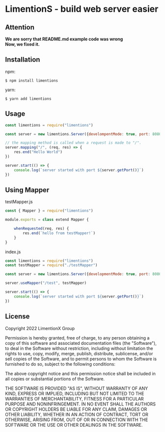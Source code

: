 # LimentionS - build web server easier

## Attention
**We are sorry that README.md example code was wrong**  
**Now, we fixed it.**

## Installation
npm:
```shell
$ npm install limentions
```
yarn:
```shell
$ yarn add limentions
```
## Usage
```javascript
const limentions = require("limentions")

const server = new limentions.Server({develompentMode: true, port: 8080})

// the mapping method is called when a request is made to "/".
server.mapping("/", (req, res) => {
    res.end("Hello World")
})

server.start(() => {
    console.log(`server started with port ${server.getPort()}`)
})
```
## Using Mapper
testMapper.js
```javascript
const { Mapper } = require("limentions")

module.exports = class extend Mapper {

    whenRequested(req, res) {
        res.end(`hello from testMapper!`)
    }
}
```
index.js
```javascript
const limentions = require("limentions")
const testMapper = require("./testMapper")

const server = new limentions.Server({developmentMode: true, port: 8080})

server.useMapper("/test", testMapper)

server.start(() => {
    console.log(`server started with port ${server.getPort()}`)
})
```

## License
Copyright 2022 LimentionX Group


Permission is hereby granted, free of charge, to any person obtaining a copy of this software and associated documentation files
(the "Software"), to deal in the Software without restriction, including without limitation the rights to use, copy, modify, merge,
publish, distribute, sublicense, and/or sell copies of the Software, and to permit persons to whom the Software is furnished to do so,
subject to the following conditions:

The above copyright notice and this permission notice shall be included in all copies or substantial portions of the Software.

THE SOFTWARE IS PROVIDED "AS IS", WITHOUT WARRANTY OF ANY KIND, EXPRESS OR IMPLIED, INCLUDING BUT NOT LIMITED TO
THE WARRANTIES OF MERCHANTABILITY, FITNESS FOR A PARTICULAR PURPOSE AND NONINFRINGEMENT. IN NO EVENT SHALL THE
AUTHORS OR COPYRIGHT HOLDERS BE LIABLE FOR ANY CLAIM, DAMAGES OR OTHER LIABILITY, WHETHER IN AN ACTION OF
CONTRACT, TORT OR OTHERWISE, ARISING FROM, OUT OF OR IN CONNECTION WITH THE SOFTWARE OR THE USE OR OTHER
DEALINGS IN THE SOFTWARE.